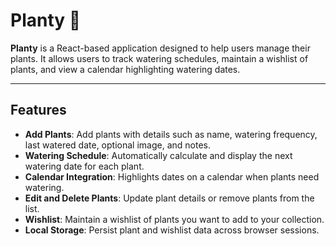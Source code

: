 # Planty 🌱

**Planty** is a React-based application designed to help users manage their plants. It allows users to track watering schedules, maintain a wishlist of plants, and view a calendar highlighting watering dates.

---

## Features

- **Add Plants**: Add plants with details such as name, watering frequency, last watered date, optional image, and notes.
- **Watering Schedule**: Automatically calculate and display the next watering date for each plant.
- **Calendar Integration**: Highlights dates on a calendar when plants need watering.
- **Edit and Delete Plants**: Update plant details or remove plants from the list.
- **Wishlist**: Maintain a wishlist of plants you want to add to your collection.
- **Local Storage**: Persist plant and wishlist data across browser sessions.
